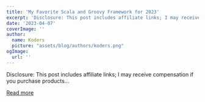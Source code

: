 ```yaml
---
title: 'My Favorite Scala and Groovy Framework for 2023'
excerpt: 'Disclosure: This post includes affiliate links; I may receive compensation if you purchase products...'
date: '2023-04-07'
coverImage: ''
author:
  name: Koders
  picture: "assets/blog/authors/koders.png"
ogImage:
  url: ''
---
```


Disclosure: This post includes affiliate links; I may receive compensation if you purchase products...

[Read more](https://dev.to/javinpaul/my-favorite-scala-and-groovy-framework-for-2023-296g)
